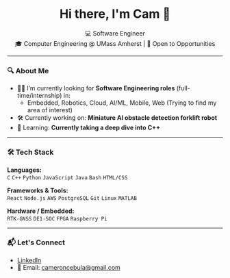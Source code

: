 <!-- GitHub Profile README Template -->

<h1 align="center">Hi there, I'm Cam 👋</h1>
<p align="center">
  💻 Software Engineer<br>
  🎓 Computer Engineering @ UMass Amherst | 📍 Open to Opportunities
</p>

---

### 🔍 About Me

- 👨‍💻 I’m currently looking for **Software Engineering roles** (full-time/internship) in:
  - Embedded, Robotics, Cloud, AI/ML, Mobile, Web (Trying to find my area of interest)
- 🛠️ Currently working on: **Miniature AI obstacle detection forklift robot**
- 🌱 Learning: **Currently taking a deep dive into C++**

---

### 🛠️ Tech Stack

**Languages:**  
`C` `C++` `Python` `JavaScript` `Java` `Bash` `HTML/CSS`

**Frameworks & Tools:**  
`React` `Node.js` `AWS` `PostgreSQL` `Git` `Linux` `MATLAB`

**Hardware / Embedded:**  
`RTK-GNSS` `DE1-SOC` `FPGA` `Raspberry Pi` 

---

### 📬 Let's Connect

- [LinkedIn](https://www.linkedin.com/in/cameron-cebula/)  
- 📧 Email: cameroncebula@gmail.com

